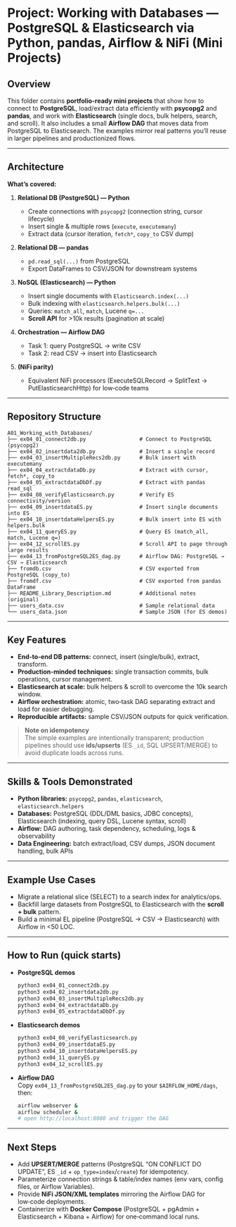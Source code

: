 # Project: Working with Databases — PostgreSQL & Elasticsearch via Python, pandas, Airflow & NiFi (Mini Projects)

## Overview
This folder contains **portfolio-ready mini projects** that show how to connect to **PostgreSQL**, load/extract data efficiently with **psycopg2** and **pandas**, and work with **Elasticsearch** (single docs, bulk helpers, search, and scroll). It also includes a small **Airflow DAG** that moves data from PostgreSQL to Elasticsearch. The examples mirror real patterns you’ll reuse in larger pipelines and productionized flows.

---

## Architecture
**What’s covered:**
1. **Relational DB (PostgreSQL) — Python**
   - Create connections with `psycopg2` (connection string, cursor lifecycle)
   - Insert single & multiple rows (`execute`, `executemany`)
   - Extract data (cursor iteration, `fetch*`, `copy_to` CSV dump)

2. **Relational DB — pandas**
   - `pd.read_sql(...)` from PostgreSQL
   - Export DataFrames to CSV/JSON for downstream systems

3. **NoSQL (Elasticsearch) — Python**
   - Insert single documents with `Elasticsearch.index(...)`
   - Bulk indexing with `elasticsearch.helpers.bulk(...)`
   - Queries: `match_all`, `match`, Lucene `q=...`
   - **Scroll API** for >10k results (pagination at scale)

4. **Orchestration — Airflow DAG**
   - Task 1: query PostgreSQL → write CSV
   - Task 2: read CSV → insert into Elasticsearch

5. **(NiFi parity)**
   - Equivalent NiFi processors (ExecuteSQLRecord → SplitText → PutElasticsearchHttp) for low‑code teams

---

## Repository Structure
```
A01_Working_with_Databases/
├── ex04_01_connect2db.py                 # Connect to PostgreSQL (psycopg2)
├── ex04_02_insertdata2db.py              # Insert a single record
├── ex04_03_insertMultipleRecs2db.py      # Bulk insert with executemany
├── ex04_04_extractdataDb.py              # Extract with cursor, fetch*, copy_to
├── ex04_05_extractdataDbDf.py            # Extract with pandas read_sql
├── ex04_08_verifyElasticsearch.py        # Verify ES connectivity/version
├── ex04_09_insertdataES.py               # Insert single documents into ES
├── ex04_10_insertdataHelpersES.py        # Bulk insert into ES with helpers.bulk
├── ex04_11_queryES.py                    # Query ES (match_all, match, Lucene q=)
├── ex04_12_scrollES.py                   # Scroll API to page through large results
├── ex04_13_fromPostgreSQL2ES_dag.py      # Airflow DAG: PostgreSQL → CSV → Elasticsearch
├── fromdb.csv                            # CSV exported from PostgreSQL (copy_to)
├── fromdf.csv                            # CSV exported from pandas DataFrame
├── README_Library_Description.md         # Additional notes (original)
├── users_data.csv                        # Sample relational data
└── users_data.json                       # Sample JSON (for ES demos)
```

---

## Key Features
- **End‑to‑end DB patterns:** connect, insert (single/bulk), extract, transform.  
- **Production‑minded techniques:** single transaction commits, bulk operations, cursor management.  
- **Elasticsearch at scale:** bulk helpers & scroll to overcome the 10k search window.  
- **Airflow orchestration:** atomic, two‑task DAG separating extract and load for easier debugging.  
- **Reproducible artifacts:** sample CSV/JSON outputs for quick verification.

> **Note on idempotency**  
> The simple examples are intentionally transparent; production pipelines should use **ids/upserts** (ES `_id`, SQL UPSERT/MERGE) to avoid duplicate loads across runs.

---

## Skills & Tools Demonstrated
- **Python libraries:** `psycopg2`, `pandas`, `elasticsearch`, `elasticsearch.helpers`  
- **Databases:** PostgreSQL (DDL/DML basics, JDBC concepts), Elasticsearch (indexing, query DSL, Lucene syntax, scroll)  
- **Airflow:** DAG authoring, task dependency, scheduling, logs & observability  
- **Data Engineering:** batch extract/load, CSV dumps, JSON document handling, bulk APIs

---

## Example Use Cases
- Migrate a relational slice (SELECT) to a search index for analytics/ops.  
- Backfill large datasets from PostgreSQL to Elasticsearch with the **scroll + bulk** pattern.  
- Build a minimal EL pipeline (PostgreSQL → CSV → Elasticsearch) with Airflow in <50 LOC.

---

## How to Run (quick starts)
- **PostgreSQL demos**  
  ```bash
  python3 ex04_01_connect2db.py
  python3 ex04_02_insertdata2db.py
  python3 ex04_03_insertMultipleRecs2db.py
  python3 ex04_04_extractdataDb.py
  python3 ex04_05_extractdataDbDf.py
  ```
- **Elasticsearch demos**  
  ```bash
  python3 ex04_08_verifyElasticsearch.py
  python3 ex04_09_insertdataES.py
  python3 ex04_10_insertdataHelpersES.py
  python3 ex04_11_queryES.py
  python3 ex04_12_scrollES.py
  ```
- **Airflow DAG**  
  Copy `ex04_13_fromPostgreSQL2ES_dag.py` to your `$AIRFLOW_HOME/dags`, then:
  ```bash
  airflow webserver &
  airflow scheduler &
  # open http://localhost:8080 and trigger the DAG
  ```

---

## Next Steps
- Add **UPSERT/MERGE** patterns (PostgreSQL “ON CONFLICT DO UPDATE”, ES `_id` + `op_type=index`/`create`) for idempotency.  
- Parameterize connection strings & table/index names (env vars, config files, or Airflow Variables).  
- Provide **NiFi JSON/XML templates** mirroring the Airflow DAG for low‑code deployments.  
- Containerize with **Docker Compose** (PostgreSQL + pgAdmin + Elasticsearch + Kibana + Airflow) for one‑command local runs.
